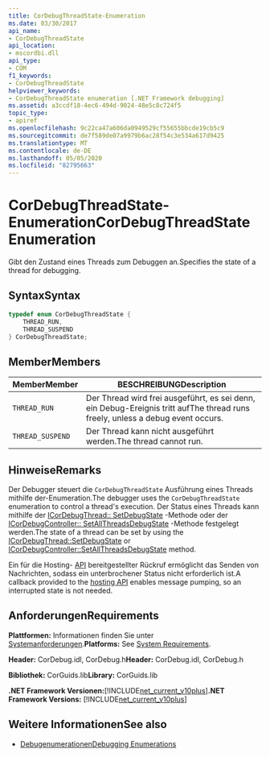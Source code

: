 ```yaml
---
title: CorDebugThreadState-Enumeration
ms.date: 03/30/2017
api_name:
- CorDebugThreadState
api_location:
- mscordbi.dll
api_type:
- COM
f1_keywords:
- CorDebugThreadState
helpviewer_keywords:
- CorDebugThreadState enumeration [.NET Framework debugging]
ms.assetid: a3ccdf18-4ec6-494d-9024-48e5c8c724f5
topic_type:
- apiref
ms.openlocfilehash: 9c22ca47a606da0949529cf55655bbcde19cb5c9
ms.sourcegitcommit: de7f589de07a9979b6ac28f54c3e534a617d9425
ms.translationtype: MT
ms.contentlocale: de-DE
ms.lasthandoff: 05/05/2020
ms.locfileid: "82795663"
---
```

# <a name="cordebugthreadstate-enumeration"></a><span data-ttu-id="68939-102">CorDebugThreadState-Enumeration</span><span class="sxs-lookup"><span data-stu-id="68939-102">CorDebugThreadState Enumeration</span></span>
<span data-ttu-id="68939-103">Gibt den Zustand eines Threads zum Debuggen an.</span><span class="sxs-lookup"><span data-stu-id="68939-103">Specifies the state of a thread for debugging.</span></span>  
  
## <a name="syntax"></a><span data-ttu-id="68939-104">Syntax</span><span class="sxs-lookup"><span data-stu-id="68939-104">Syntax</span></span>  
  
```cpp  
typedef enum CorDebugThreadState {  
    THREAD_RUN,  
    THREAD_SUSPEND  
} CorDebugThreadState;  
```  
  
## <a name="members"></a><span data-ttu-id="68939-105">Member</span><span class="sxs-lookup"><span data-stu-id="68939-105">Members</span></span>  
  
|<span data-ttu-id="68939-106">Member</span><span class="sxs-lookup"><span data-stu-id="68939-106">Member</span></span>|<span data-ttu-id="68939-107">BESCHREIBUNG</span><span class="sxs-lookup"><span data-stu-id="68939-107">Description</span></span>|  
|------------|-----------------|  
|`THREAD_RUN`|<span data-ttu-id="68939-108">Der Thread wird frei ausgeführt, es sei denn, ein Debug-Ereignis tritt auf</span><span class="sxs-lookup"><span data-stu-id="68939-108">The thread runs freely, unless a debug event occurs.</span></span>|  
|`THREAD_SUSPEND`|<span data-ttu-id="68939-109">Der Thread kann nicht ausgeführt werden.</span><span class="sxs-lookup"><span data-stu-id="68939-109">The thread cannot run.</span></span>|  
  
## <a name="remarks"></a><span data-ttu-id="68939-110">Hinweise</span><span class="sxs-lookup"><span data-stu-id="68939-110">Remarks</span></span>  
 <span data-ttu-id="68939-111">Der Debugger steuert die `CorDebugThreadState` Ausführung eines Threads mithilfe der-Enumeration.</span><span class="sxs-lookup"><span data-stu-id="68939-111">The debugger uses the `CorDebugThreadState` enumeration to control a thread's execution.</span></span> <span data-ttu-id="68939-112">Der Status eines Threads kann mithilfe der [ICorDebugThread:: SetDebugState](icordebugthread-setdebugstate-method.md) -Methode oder der [ICorDebugController:: SetAllThreadsDebugState](icordebugcontroller-setallthreadsdebugstate-method.md) -Methode festgelegt werden.</span><span class="sxs-lookup"><span data-stu-id="68939-112">The state of a thread can be set by using the [ICorDebugThread::SetDebugState](icordebugthread-setdebugstate-method.md) or [ICorDebugController::SetAllThreadsDebugState](icordebugcontroller-setallthreadsdebugstate-method.md) method.</span></span>  
  
 <span data-ttu-id="68939-113">Ein für die Hosting- [API](../hosting/index.md) bereitgestellter Rückruf ermöglicht das Senden von Nachrichten, sodass ein unterbrochener Status nicht erforderlich ist.</span><span class="sxs-lookup"><span data-stu-id="68939-113">A callback provided to the [hosting API](../hosting/index.md) enables message pumping, so an interrupted state is not needed.</span></span>  
  
## <a name="requirements"></a><span data-ttu-id="68939-114">Anforderungen</span><span class="sxs-lookup"><span data-stu-id="68939-114">Requirements</span></span>  
 <span data-ttu-id="68939-115">**Plattformen:** Informationen finden Sie unter [Systemanforderungen](../../get-started/system-requirements.md).</span><span class="sxs-lookup"><span data-stu-id="68939-115">**Platforms:** See [System Requirements](../../get-started/system-requirements.md).</span></span>  
  
 <span data-ttu-id="68939-116">**Header:** CorDebug.idl, CorDebug.h</span><span class="sxs-lookup"><span data-stu-id="68939-116">**Header:** CorDebug.idl, CorDebug.h</span></span>  
  
 <span data-ttu-id="68939-117">**Bibliothek:** CorGuids.lib</span><span class="sxs-lookup"><span data-stu-id="68939-117">**Library:** CorGuids.lib</span></span>  
  
 <span data-ttu-id="68939-118">**.NET Framework Versionen:**[!INCLUDE[net_current_v10plus](../../../../includes/net-current-v10plus-md.md)]</span><span class="sxs-lookup"><span data-stu-id="68939-118">**.NET Framework Versions:** [!INCLUDE[net_current_v10plus](../../../../includes/net-current-v10plus-md.md)]</span></span>  
  
## <a name="see-also"></a><span data-ttu-id="68939-119">Weitere Informationen</span><span class="sxs-lookup"><span data-stu-id="68939-119">See also</span></span>

- [<span data-ttu-id="68939-120">Debugenumerationen</span><span class="sxs-lookup"><span data-stu-id="68939-120">Debugging Enumerations</span></span>](debugging-enumerations.md)
